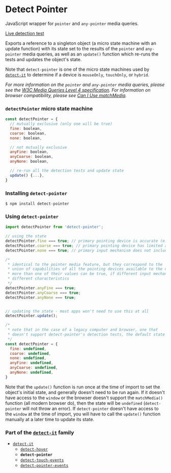 # Detect Pointer

JavaScript wrapper for `pointer` and `any-pointer` media queries.

[Live detection test][liveDetectionTest]

Exports a reference to a singleton object (a micro state machine with an update function) with its state set to the results of the `pointer` and `any-pointer` media queries, as well as an `update()` function which re-runs the tests and updates the object's state.

Note that `detect-pointer` is one of the micro state machines used by [`detect-it`][detectItRepo] to determine if a device is `mouseOnly`, `touchOnly`, or `hybrid`.

*For more information on the `pointer` and `any-pointer` media queries, please see the [W3C Media Queries Level 4 specification][w3cSpecLatest]. For information on browser compatibility, please see [Can I Use matchMedia][canIUseMatchMedia].*


### `detectPointer` micro state machine
```javascript
const detectPointer = {
  // mutually exclusive (only one will be true)
  fine: boolean,
  coarse: boolean,
  none: boolean,

  // not mutually exclusive
  anyFine: boolean,
  anyCoarse: boolean,
  anyNone: boolean,

  // re-run all the detection tests and update state
  update() {...},
}
```

### Installing `detect-pointer`
```terminal
$ npm install detect-pointer
```

### Using `detect-pointer`
```javascript
import detectPointer from 'detect-pointer';
```
```javascript
// using the state
detectPointer.fine === true; // primary pointing device is accurate (e.g. mouse, stylus)
detectPointer.coarse === true; // primary pointing device has limited accuracy (e.g. touch, motion)
detectPointer.none === true; // primary input mechanism does not include a pointing device

/*
 * identical to the pointer media feature, but they correspond to the
 * union of capabilities of all the pointing devices available to the user -
 * more than one of their values can be true, if different input mechanisms have
 * different characteristics
 */
detectPointer.anyFine === true;
detectPointer.anyCoarse === true;
detectPointer.anyNone === true;


// updating the state - most apps won't need to use this at all
detectPointer.update();
```

```javascript
/*
 * note that in the case of a legacy computer and browser, one that
 * doesn't support detect-pointer's detection tests, the default state will be:
 */
const detectPointer = {
  fine: undefined,
  coarse: undefined,
  none: undefined,
  anyFine: undefined,
  anyCoarse: undefined,
  anyNone: undefined,
}
```

Note that the `update()` function is run once at the time of import to set the object's initial state, and generally doesn't need to be run again. If it doesn't have access to the `window` or the browser doesn't support the `matchMedia()` function (all modern browser do), then the state will be `undefined` (`detect-pointer` will not throw an error). If `detect-pointer` doesn't have access to the `window` at the time of import, you will have to call the `update()` function manually at a later time to update its state.

### Part of the [`detect-it`][detectItRepo] family
- [`detect-it`][detectItRepo]
  - [`detect-hover`][detectHoverRepo]
  - **`detect-pointer`**
  - [`detect-touch-events`][detectTouchEventsRepo]
  - [`detect-pointer-events`][detectPointerEventsRepo]


<!-- links -->
[liveDetectionTest]: http://detect-it.rafrex.com/#detect-pointer
[w3cSpecLatest]: https://www.w3.org/TR/mediaqueries-4/#pointer
[canIUseMatchMedia]: http://caniuse.com/#feat=matchmedia
[detectItRepo]: https://github.com/rafrex/detect-it
[detectHoverRepo]: https://github.com/rafrex/detect-hover
[detectTouchEventsRepo]: https://github.com/rafrex/detect-touch-events
[detectPointerEventsRepo]: https://github.com/rafrex/detect-pointer-events
